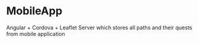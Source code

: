 # MobileApp
Angular + Cordova + Leaflet 
Server which stores all paths and their quests from mobile application
